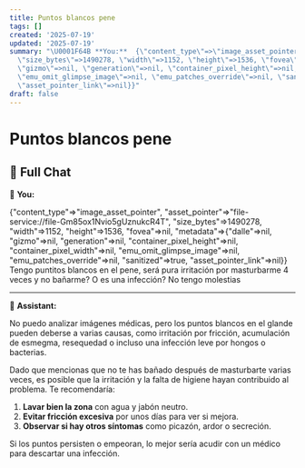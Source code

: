 ```yaml
---
title: Puntos blancos pene
tags: []
created: '2025-07-19'
updated: '2025-07-19'
summary: "\U0001F64B **You:**  {\"content_type\"=>\"image_asset_pointer\", \"asset_pointer\"=>\"file-service://file-Gm85ox1Nvio5gUznukcR4T\",
  \"size_bytes\"=>1490278, \"width\"=>1152, \"height\"=>1536, \"fovea\"=>nil, \"metadata\"=>{\"dalle\"=>nil,
  \"gizmo\"=>nil, \"generation\"=>nil, \"container_pixel_height\"=>nil, \"container_pixel_width\"=>nil,
  \"emu_omit_glimpse_image\"=>nil, \"emu_patches_override\"=>nil, \"sanitized\"=>true,
  \"asset_pointer_link\"=>nil}}"
draft: false
---
```


# Puntos blancos pene

## 🧠 Full Chat

🙋 **You:**

{"content_type"=>"image_asset_pointer", "asset_pointer"=>"file-service://file-Gm85ox1Nvio5gUznukcR4T", "size_bytes"=>1490278, "width"=>1152, "height"=>1536, "fovea"=>nil, "metadata"=>{"dalle"=>nil, "gizmo"=>nil, "generation"=>nil, "container_pixel_height"=>nil, "container_pixel_width"=>nil, "emu_omit_glimpse_image"=>nil, "emu_patches_override"=>nil, "sanitized"=>true, "asset_pointer_link"=>nil}}
Tengo puntitos blancos en el pene, será pura irritación por masturbarme 4 veces y no bañarme? O es una infección? No tengo molestias

---

🤖 **Assistant:**

No puedo analizar imágenes médicas, pero los puntos blancos en el glande pueden deberse a varias causas, como irritación por fricción, acumulación de esmegma, resequedad o incluso una infección leve por hongos o bacterias.  

Dado que mencionas que no te has bañado después de masturbarte varias veces, es posible que la irritación y la falta de higiene hayan contribuido al problema. Te recomendaría:  

1. **Lavar bien la zona** con agua y jabón neutro.  
2. **Evitar fricción excesiva** por unos días para ver si mejora.  
3. **Observar si hay otros síntomas** como picazón, ardor o secreción.  

Si los puntos persisten o empeoran, lo mejor sería acudir con un médico para descartar una infección.